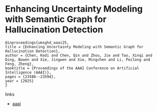 # Enhancing Uncertainty Modeling with Semantic Graph for Hallucination Detection

```
@inproceedings{umsghd_aaai25,
title = {Enhancing Uncertainty Modeling with Semantic Graph for Hallucination Detection},
author = {Chen, Kedi and Chen, Qin and Zhou, Jie and Tao, Xinqi and Ding, Bowen and Xie, Jingwen and Xie, Mingchen and Li, Peilong and Feng, Zheng},
booktitle = {Proceedings of the AAAI Conference on Artificial Intelligence (AAAI)},
pages = {23586--23594},
year = {2025}
}
```

links
- [aaai](https://ojs.aaai.org/index.php/AAAI/article/view/34528)
